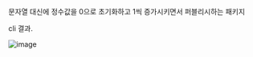 문자열 대신에 정수값을 0으로 초기화하고 1씩 증가시키면서 퍼블리시하는 패키지

cli 결과.

![image](https://github.com/user-attachments/assets/b679ecd1-79d9-4d6c-b537-c5fe3e77f252)
